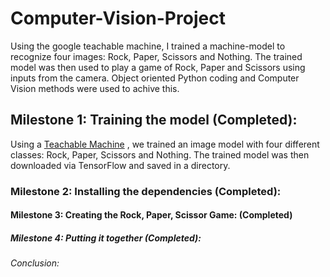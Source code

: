 
# Computer-Vision-Project
Using the google teachable machine, I trained a machine-model to recognize four images: Rock, Paper, Scissors and Nothing. The trained model was then used to play a game of Rock, Paper and Scissors using inputs from the camera. Object oriented Python coding and Computer Vision methods were used to achive this.
## Milestone 1: Training the model (Completed):
Using a [Teachable Machine](https://teachablemachine.withgoogle.com/train/image) , we trained an image model with four different classes: Rock, Paper, Scissors and Nothing. The trained model was then downloaded via TensorFlow and saved in a directory.


### Milestone 2: Installing the dependencies (Completed):
#### Milestone 3: Creating the Rock, Paper, Scissor Game: (Completed)
##### Milestone 4: Putting it together (Completed):
###### Conclusion:
